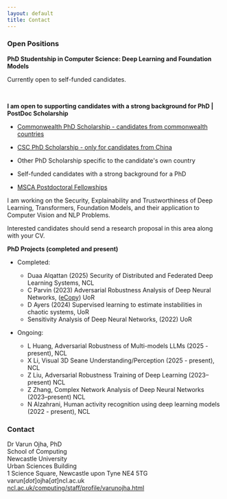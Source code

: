 ```yaml
---
layout: default
title: Contact
---
```


<!---  
<div style="text-align: center"> <a href="#open-position">jobs</a> </div> 
<a href="{{site.baseurl}}/index">Home</a> | 
<a href="{{site.baseurl}}/profile">Profile</a> | 
<a href="{{site.baseurl}}/publications">Publications</a> | 
<a href="{{site.baseurl}}/research">Research</a> | 
<a href="{{site.baseurl}}/teaching">Teaching</a> --->


### Open Positions

**PhD Studentship in Computer Science: Deep Learning and Foundation Models** 

Currently open to self-funded candidates. 
<!-- [Apply Here](https://www.ncl.ac.uk/postgraduate/fees-funding/search-funding/?code=comp2143) -->

<br>

**I am open to supporting candidates with a strong background for PhD | PostDoc Scholarship**
* [Commonwealth PhD Scholarship - candidates from commonwealth countries](https://cscuk.fcdo.gov.uk/about-us/scholarships-and-fellowships/)
* [CSC PhD Scholarship - only for candidates from China](https://www.ncl.ac.uk/mediav8/modern-languages/files/csc-nu-phd-scholarships-regulations-22-23.pdf)
* Other PhD Scholarship specific to the candidate's own country
* Self-funded candidates with a strong background for a PhD

* [MSCA Postdoctoral Fellowships](https://marie-sklodowska-curie-actions.ec.europa.eu/actions/postdoctoral-fellowships)

I am working on the Security, Explainability and Trustworthiness of Deep Learning, Transformers, Foundation Models, and their application to Computer Vision and NLP Problems.

Interested candidates should send a research proposal in this area along with your CV. 

**PhD Projects (completed and present)**
* Completed:
  * Duaa Alqattan (2025) Security of Distributed and Federated Deep Learning Systems, NCL
  * C Parvin (2023) Adversarial Robustness Analysis of Deep Neural Networks, (<a href="https://centaur.reading.ac.uk/112630/1/Pravin_thesis.pdf" target="_blank">eCopy</a>) UoR
  * D Ayers (2024) Supervised learning to estimate instabilities in chaotic systems, UoR
    <!--- (co-supervision with <a href="https://scholar.google.com/citations?user=hiMvzDYAAAAJ&hl=en" target="_blank">Prof Alberto Carrassi</a>) --->
  * Sensitivity Analysis of Deep Neural Networks, (2022) UoR

* Ongoing: 
  * L Huang, Adversarial Robustness of Multi-models LLMs (2025 - present), NCL
  * X Li, Visual 3D Seane Understanding/Perception (2025 - present), NCL
  * Z Liu, Adversarial Robustness Training of Deep Learning (2023–present) NCL  
  * Z Zhang, Complex Network Analysis of Deep Neural Networks (2023–present) NCL
  * N Alzahrani, Human activity recognition using deep learning models (2022 - present), NCL

### Contact

Dr Varun Ojha, PhD <br>
School of Computing <br>
Newcastle University <br>
Urban Sciences Building <br>
1 Science Square, Newcastle upon Tyne NE4 5TG <br>
varun[_dot_]ojha[_at_]ncl.ac.uk <br>
[ncl.ac.uk/computing/staff/profile/varunojha.html](https://www.ncl.ac.uk/computing/staff/profile/varunojha.html)



